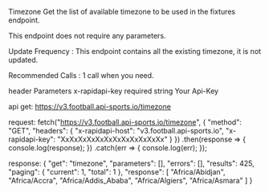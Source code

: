 Timezone
Get the list of available timezone to be used in the fixtures endpoint.

This endpoint does not require any parameters.

Update Frequency : This endpoint contains all the existing timezone, it is not updated.

Recommended Calls : 1 call when you need.

header Parameters
x-rapidapi-key
required
string
Your Api-Key


api get: https://v3.football.api-sports.io/timezone

request:
fetch("https://v3.football.api-sports.io/timezone", {
	"method": "GET",
	"headers": {
		"x-rapidapi-host": "v3.football.api-sports.io",
		"x-rapidapi-key": "XxXxXxXxXxXxXxXxXxXxXxXx"
	}
})
.then(response => {
	console.log(response);
})
.catch(err => {
	console.log(err);
});


response:
{
  "get": "timezone",
  "parameters": [],
  "errors": [],
  "results": 425,
  "paging": {
    "current": 1,
    "total": 1
  },
  "response": [
    "Africa/Abidjan",
    "Africa/Accra",
    "Africa/Addis_Ababa",
    "Africa/Algiers",
    "Africa/Asmara"
  ]
}